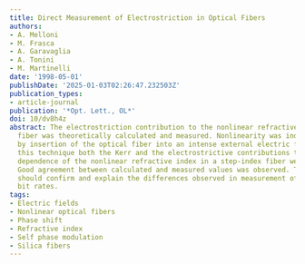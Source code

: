 ```yaml
---
title: Direct Measurement of Electrostriction in Optical Fibers
authors:
- A. Melloni
- M. Frasca
- A. Garavaglia
- A. Tonini
- M. Martinelli
date: '1998-05-01'
publishDate: '2025-01-03T02:26:47.232503Z'
publication_types:
- article-journal
publication: '*Opt. Lett., OL*'
doi: 10/dv8h4z
abstract: The electrostriction contribution to the nonlinear refractive index in optical
  fiber was theoretically calculated and measured. Nonlinearity was induced directly
  by insertion of the optical fiber into an intense external electric field. With
  this technique both the Kerr and the electrostrictive contributions to the intensity
  dependence of the nonlinear refractive index in a step-index fiber were measured.
  Good agreement between calculated and measured values was observed. These results
  should confirm and explain the differences observed in measurement of n2 at different
  bit rates.
tags:
- Electric fields
- Nonlinear optical fibers
- Phase shift
- Refractive index
- Self phase modulation
- Silica fibers
---
```

